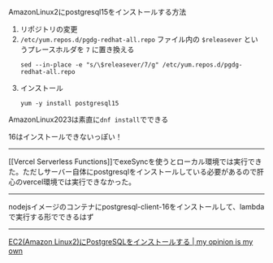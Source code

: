 AmazonLinux2にpostgresql15をインストールする方法
1. リポジトリの変更
2. `/etc/yum.repos.d/pgdg-redhat-all.repo` ファイル内の `$releasever` というプレースホルダを `7` に置き換える
	```
	sed --in-place -e "s/\$releasever/7/g" /etc/yum.repos.d/pgdg-redhat-all.repo
	```
3. インストール
	```
	yum -y install postgresql15
	```

AmazonLinux2023は素直に`dnf install`でできる

16はインストールできないっぽい！

---
[[Vercel Serverless Functions]]でexeSyncを使うとローカル環境では実行できた。ただしサーバー自体にpostgresqlをインストールしている必要があるので肝心のvercel環境では実行できなかった。

---
nodejsイメージのコンテナにpostgresql-client-16をインストールして、lambdaで実行する形でできるはず

---
[EC2(Amazon Linux2)にPostgreSQLをインストールする | my opinion is my own](https://zatoima.github.io/postgresql-ec2-insatll.html)

